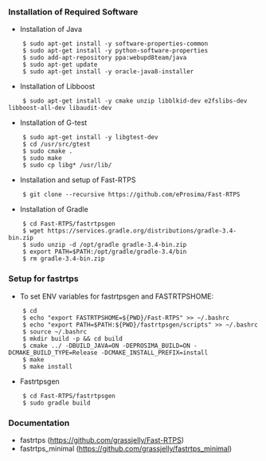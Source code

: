 ### Installation of Required Software
* Installation of Java

```
	$ sudo apt-get install -y software-properties-common
	$ sudo apt-get install -y python-software-properties
	$ sudo add-apt-repository ppa:webupd8team/java
	$ sudo apt-get update
	$ sudo apt-get install -y oracle-java8-installer
```
* Installation of Libboost

```
	$ sudo apt-get install -y cmake unzip libblkid-dev e2fslibs-dev libboost-all-dev libaudit-dev
```

* Installation of G-test 

```
	$ sudo apt-get install -y libgtest-dev
	$ cd /usr/src/gtest
	$ sudo cmake .
	$ sudo make
	$ sudo cp libg* /usr/lib/
```

* Installation and setup of Fast-RTPS

```
	$ git clone --recursive https://github.com/eProsima/Fast-RTPS	
```

* Installation of Gradle

```
	$ cd Fast-RTPS/fastrtpsgen
	$ wget https://services.gradle.org/distributions/gradle-3.4-bin.zip
	$ sudo unzip -d /opt/gradle gradle-3.4-bin.zip
	$ export PATH=$PATH:/opt/gradle/gradle-3.4/bin
	$ rm gradle-3.4-bin.zip
```

### Setup for fastrtps
* To set ENV variables for fastrtpsgen and FASTRTPSHOME:

```
	$ cd 
	$ echo "export FASTRTPSHOME=${PWD}/Fast-RTPS" >> ~/.bashrc
	$ echo "export PATH=$PATH:${PWD}/fastrtpsgen/scripts" >> ~/.bashrc
	$ source ~/.bashrc
	$ mkdir build -p && cd build
	$ cmake ../ -DBUILD_JAVA=ON -DEPROSIMA_BUILD=ON -DCMAKE_BUILD_TYPE=Release -DCMAKE_INSTALL_PREFIX=install
	$ make
	$ make install
```


* Fastrtpsgen

```
	$ cd Fast-RTPS/fastrtpsgen
	$ sudo gradle build
```


### Documentation
* fastrtps (https://github.com/grassjelly/Fast-RTPS)
* fastrtps_minimal (https://github.com/grassjelly/fastrtps_minimal)




